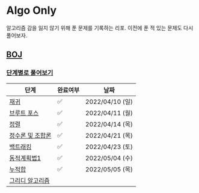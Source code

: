 # Algo Only

알고리즘 감을 잃지 않기 위해 푼 문제를 기록하는 리포. 이전에 푼 적 있는 문제도 다시 풀어보자.

## [BOJ](https://www.acmicpc.net/)

### [단계별로 풀어보기](https://www.acmicpc.net/step)

| 단계                                           | 완료여부               | 날짜             |
|----------------------------------------------|--------------------|----------------|
| [재귀](https://www.acmicpc.net/step/19)        | :white_check_mark: | 2022/04/10 (일) |
| [브루트 포스](https://www.acmicpc.net/step/22)    | :white_check_mark: | 2022/04/11 (월) |
| [정렬](https://www.acmicpc.net/step/9)         | :white_check_mark: | 2022/04/14 (목) |
| [정수론 및 조합론](https://www.acmicpc.net/step/18) | :white_check_mark: | 2022/04/21 (목) |
| [백트래킹](https://www.acmicpc.net/step/34)      | :white_check_mark: | 2022/04/23 (토) |
| [동적계획법1](https://www.acmicpc.net/step/16)    | :white_check_mark: | 2022/05/04 (수) |
| [누적합](https://www.acmicpc.net/step/48)       | :white_check_mark: | 2022/05/05 (목) |
| [그리디 알고리즘](https://www.acmicpc.net/step/33)  |                    |                |


